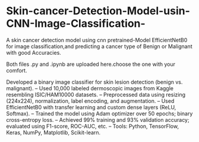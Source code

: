 # Skin-cancer-Detection-Model-usin-CNN-Image-Classification-
A skin cancer detection model using cnn pretrained-Model EfficientNetB0 for image classification,and predicting a cancer type of Benign or Malignant with good Accuracies.


Both files .py and .ipynb are uploaded here.choose the one with your comfort.

Developed a binary image classifier for skin lesion detection (benign vs. malignant). – Used 10,000 labeled dermoscopic images from Kaggle resembling ISIC/HAM10000 datasets. – Preprocessed data using resizing (224x224), normalization, label encoding, and augmentation. – Used EfficientNetB0 with transfer learning and custom dense layers (ReLU, Softmax). – Trained the model using Adam optimizer over 50 epochs; binary cross-entropy loss. – Achieved 99% training and 93% validation accuracy; evaluated using F1-score, ROC-AUC, etc. – Tools: Python, TensorFlow, Keras, NumPy, Matplotlib, Scikit-learn.
